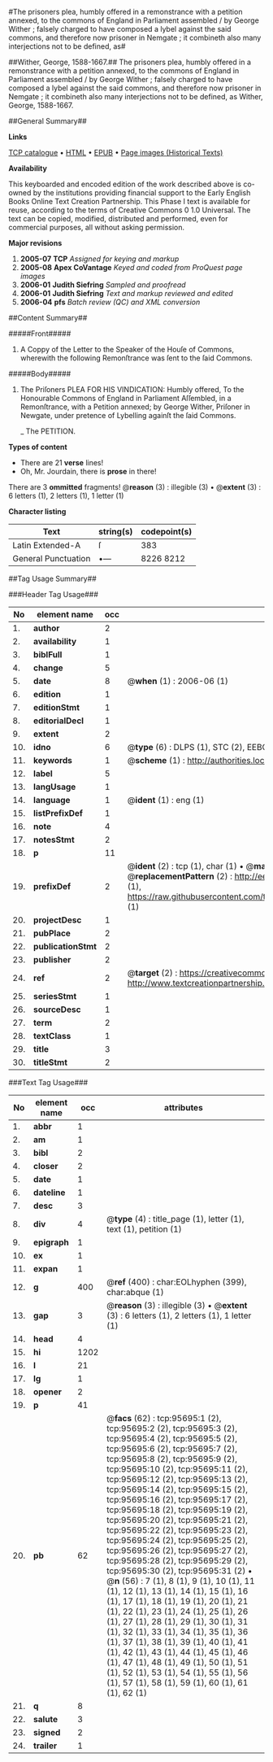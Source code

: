 #The prisoners plea, humbly offered in a remonstrance with a petition annexed, to the commons of England in Parliament assembled / by George Wither ; falsely charged to have composed a lybel against the said commons, and therefore now prisoner in Nemgate ; it combineth also many interjections not to be defined, as#

##Wither, George, 1588-1667.##
The prisoners plea, humbly offered in a remonstrance with a petition annexed, to the commons of England in Parliament assembled / by George Wither ; falsely charged to have composed a lybel against the said commons, and therefore now prisoner in Nemgate ; it combineth also many interjections not to be defined, as
Wither, George, 1588-1667.

##General Summary##

**Links**

[TCP catalogue](http://www.ota.ox.ac.uk/tcp/)  • 
[HTML](http://tei.it.ox.ac.uk/tcp/Texts-HTML/free/A66/A66771.html)  • 
[EPUB](http://tei.it.ox.ac.uk/tcp/Texts-EPUB/free/A66/A66771.epub) • 
[Page images (Historical Texts)](https://data.historicaltexts.jisc.ac.uk/view?pubId=eebo-12931682e&pageId=eebo-12931682e-95695-1)

**Availability**

This keyboarded and encoded edition of the
	       work described above is co-owned by the institutions
	       providing financial support to the Early English Books
	       Online Text Creation Partnership. This Phase I text is
	       available for reuse, according to the terms of Creative
	       Commons 0 1.0 Universal. The text can be copied,
	       modified, distributed and performed, even for
	       commercial purposes, all without asking permission.

**Major revisions**

1. __2005-07__ __TCP__ *Assigned for keying and markup*
1. __2005-08__ __Apex CoVantage__ *Keyed and coded from ProQuest page images*
1. __2006-01__ __Judith Siefring__ *Sampled and proofread*
1. __2006-01__ __Judith Siefring__ *Text and markup reviewed and edited*
1. __2006-04__ __pfs__ *Batch review (QC) and XML conversion*

##Content Summary##

#####Front#####

1. A Coppy of the Letter to the Speaker of the Houſe of Commons, wherewith the following Remonſtrance was ſent to the ſaid Commons.

#####Body#####

1. The Priſoners PLEA FOR HIS VINDICATION: Humbly offered, To the Honourable Commons of England in Parliament Aſſembled, in a Remonſtrance, with a Petition annexed; by George Wither, Priſoner in Newgate, under pretence of Lybelling againſt the ſaid Commons.

    _ The PETITION.

**Types of content**

  * There are 21 **verse** lines!
  * Oh, Mr. Jourdain, there is **prose** in there!

There are 3 **ommitted** fragments! 
 @__reason__ (3) : illegible (3)  •  @__extent__ (3) : 6 letters (1), 2 letters (1), 1 letter (1)

**Character listing**


|Text|string(s)|codepoint(s)|
|---|---|---|
|Latin Extended-A|ſ|383|
|General Punctuation|•—|8226 8212|

##Tag Usage Summary##

###Header Tag Usage###

|No|element name|occ|attributes|
|---|---|---|---|
|1.|__author__|2||
|2.|__availability__|1||
|3.|__biblFull__|1||
|4.|__change__|5||
|5.|__date__|8| @__when__ (1) : 2006-06 (1)|
|6.|__edition__|1||
|7.|__editionStmt__|1||
|8.|__editorialDecl__|1||
|9.|__extent__|2||
|10.|__idno__|6| @__type__ (6) : DLPS (1), STC (2), EEBO-CITATION (1), OCLC (1), VID (1)|
|11.|__keywords__|1| @__scheme__ (1) : http://authorities.loc.gov/ (1)|
|12.|__label__|5||
|13.|__langUsage__|1||
|14.|__language__|1| @__ident__ (1) : eng (1)|
|15.|__listPrefixDef__|1||
|16.|__note__|4||
|17.|__notesStmt__|2||
|18.|__p__|11||
|19.|__prefixDef__|2| @__ident__ (2) : tcp (1), char (1)  •  @__matchPattern__ (2) : ([0-9\-]+):([0-9IVX]+) (1), (.+) (1)  •  @__replacementPattern__ (2) : http://eebo.chadwyck.com/downloadtiff?vid=$1&page=$2 (1), https://raw.githubusercontent.com/textcreationpartnership/Texts/master/tcpchars.xml#$1 (1)|
|20.|__projectDesc__|1||
|21.|__pubPlace__|2||
|22.|__publicationStmt__|2||
|23.|__publisher__|2||
|24.|__ref__|2| @__target__ (2) : https://creativecommons.org/publicdomain/zero/1.0/ (1), http://www.textcreationpartnership.org/docs/. (1)|
|25.|__seriesStmt__|1||
|26.|__sourceDesc__|1||
|27.|__term__|2||
|28.|__textClass__|1||
|29.|__title__|3||
|30.|__titleStmt__|2||


###Text Tag Usage###

|No|element name|occ|attributes|
|---|---|---|---|
|1.|__abbr__|1||
|2.|__am__|1||
|3.|__bibl__|2||
|4.|__closer__|2||
|5.|__date__|1||
|6.|__dateline__|1||
|7.|__desc__|3||
|8.|__div__|4| @__type__ (4) : title_page (1), letter (1), text (1), petition (1)|
|9.|__epigraph__|1||
|10.|__ex__|1||
|11.|__expan__|1||
|12.|__g__|400| @__ref__ (400) : char:EOLhyphen (399), char:abque (1)|
|13.|__gap__|3| @__reason__ (3) : illegible (3)  •  @__extent__ (3) : 6 letters (1), 2 letters (1), 1 letter (1)|
|14.|__head__|4||
|15.|__hi__|1202||
|16.|__l__|21||
|17.|__lg__|1||
|18.|__opener__|2||
|19.|__p__|41||
|20.|__pb__|62| @__facs__ (62) : tcp:95695:1 (2), tcp:95695:2 (2), tcp:95695:3 (2), tcp:95695:4 (2), tcp:95695:5 (2), tcp:95695:6 (2), tcp:95695:7 (2), tcp:95695:8 (2), tcp:95695:9 (2), tcp:95695:10 (2), tcp:95695:11 (2), tcp:95695:12 (2), tcp:95695:13 (2), tcp:95695:14 (2), tcp:95695:15 (2), tcp:95695:16 (2), tcp:95695:17 (2), tcp:95695:18 (2), tcp:95695:19 (2), tcp:95695:20 (2), tcp:95695:21 (2), tcp:95695:22 (2), tcp:95695:23 (2), tcp:95695:24 (2), tcp:95695:25 (2), tcp:95695:26 (2), tcp:95695:27 (2), tcp:95695:28 (2), tcp:95695:29 (2), tcp:95695:30 (2), tcp:95695:31 (2)  •  @__n__ (56) : 7 (1), 8 (1), 9 (1), 10 (1), 11 (1), 12 (1), 13 (1), 14 (1), 15 (1), 16 (1), 17 (1), 18 (1), 19 (1), 20 (1), 21 (1), 22 (1), 23 (1), 24 (1), 25 (1), 26 (1), 27 (1), 28 (1), 29 (1), 30 (1), 31 (1), 32 (1), 33 (1), 34 (1), 35 (1), 36 (1), 37 (1), 38 (1), 39 (1), 40 (1), 41 (1), 42 (1), 43 (1), 44 (1), 45 (1), 46 (1), 47 (1), 48 (1), 49 (1), 50 (1), 51 (1), 52 (1), 53 (1), 54 (1), 55 (1), 56 (1), 57 (1), 58 (1), 59 (1), 60 (1), 61 (1), 62 (1)|
|21.|__q__|8||
|22.|__salute__|3||
|23.|__signed__|2||
|24.|__trailer__|1||

